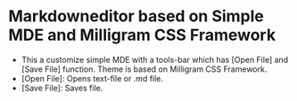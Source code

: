 # Markdowneditor based on Simple MDE and Milligram CSS Framework
- This a customize simple MDE with a tools-bar which has [Open File] and [Save File] function. Theme is based on Milligram CSS Framework. 
 - [Open File]: Opens text-file or .md file.
 - [Save File]: Saves file.
